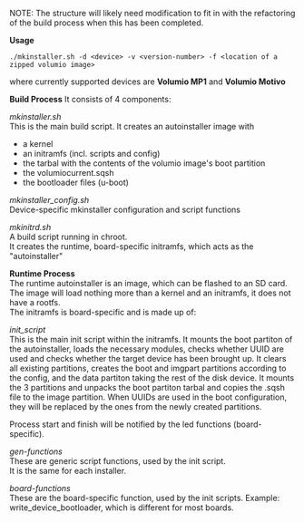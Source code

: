 NOTE: The structure will likely need modification to fit in with the refactoring of the 
build process when this has been completed.

**Usage**

~~~
./mkinstaller.sh -d <device> -v <version-number> -f <location of a zipped volumio image>
~~~

where currently supported devices are  **Volumio MP1** and **Volumio Motivo**


**Build Process**
It consists of 4 components:

*mkinstaller.sh*  
This is the main build script.
It creates an autoinstaller image with 
- a kernel
- an initramfs (incl. scripts and config)
- the tarbal with the contents of the volumio image's boot partition
- the volumiocurrent.sqsh
- the bootloader files (u-boot)

*mkinstaller_config.sh*  
Device-specific mkinstaller configuration and  script functions

*mkinitrd.sh*  
A build script running in chroot.  
It creates the runtime, board-specific initramfs, which acts as the "autoinstaller" 

**Runtime Process**  
The runtime autoinstaller is an image, which can be flashed to an SD card.  
The image will load nothing more than a kernel and an initramfs, it does not have a rootfs.  
The initramfs is board-specific and is made up of:   

*init_script*  
This is the main init script within the initramfs.
It mounts the boot partiton of the autoinstaller, loads the necessary modules, checks whether UUID are used and checks whether the target device has been brought up.
It clears all existing partitions, creates the boot and imgpart partitions according to the config, and the data partiton taking the rest of the disk device.
It mounts the 3 partitions and unpacks the boot partiton tarbal and copies the .sqsh file to the image partition. When UUIDs are used in the boot configuration, they will be replaced by the ones from the newly created partitions.

Process start and finish will be notified by the led functions (board-specific).   

*gen-functions*  
These are generic script functions, used by the init script.   
It is the same for each installer.
 
*board-functions*  
These are the board-specific function, used by the init scripts.
Example: write_device_bootloader, which is different for most boards.
